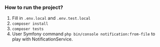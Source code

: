 ### How to run the project?
1. Fill in `.env.local` and `.env.test.local`
2. `composer install`
3. `composer tests`
4. User Symfony command `php bin/console notification:from-file` to play with NotificationService.